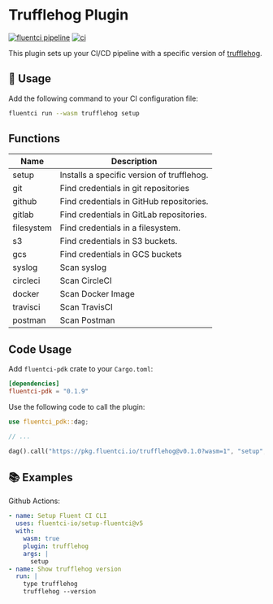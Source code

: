 # Trufflehog Plugin

[![fluentci pipeline](https://shield.fluentci.io/x/trufflehog)](https://pkg.fluentci.io/trufflehog)
[![ci](https://github.com/fluentci-io/trufflehog-plugin/actions/workflows/ci.yml/badge.svg)](https://github.com/fluentci-io/trufflehog-plugin/actions/workflows/ci.yml)

This plugin sets up your CI/CD pipeline with a specific version of [trufflehog](https://github.com/trufflesecurity/trufflehog).

## 🚀 Usage

Add the following command to your CI configuration file:

```bash
fluentci run --wasm trufflehog setup
```

## Functions

| Name       | Description                                  |
| ---------- | -------------------------------------------- |
| setup      | Installs a specific version of trufflehog.   |
| git        | Find credentials in git repositories         |
| github     | Find credentials in GitHub repositories.     |
| gitlab     | Find credentials in GitLab repositories.     |
| filesystem | Find credentials in a filesystem.            |
| s3         | Find credentials in S3 buckets.              |
| gcs        | Find credentials in GCS buckets              |
| syslog     | Scan syslog                                  |
| circleci   | Scan CircleCI                                |
| docker     | Scan Docker Image                            |
| travisci   | Scan TravisCI                                |
| postman    | Scan Postman                                 |

## Code Usage

Add `fluentci-pdk` crate to your `Cargo.toml`:

```toml
[dependencies]
fluentci-pdk = "0.1.9"
```

Use the following code to call the plugin:

```rust
use fluentci_pdk::dag;

// ...

dag().call("https://pkg.fluentci.io/trufflehog@v0.1.0?wasm=1", "setup", vec!["latest"])?;
```

## 📚 Examples

Github Actions:

```yaml
- name: Setup Fluent CI CLI
  uses: fluentci-io/setup-fluentci@v5
  with:
    wasm: true
    plugin: trufflehog
    args: |
      setup
- name: Show trufflehog version
  run: |
    type trufflehog
    trufflehog --version
```

